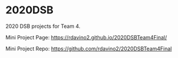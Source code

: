 # 2020DSB
2020 DSB projects for Team 4. 

Mini Project Page: https://rdavino2.github.io/2020DSBTeam4Final/

Mini Project Repo: https://github.com/rdavino2/2020DSBTeam4Final

